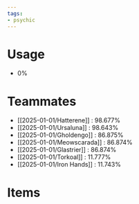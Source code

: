 ```yaml
---
tags:
- psychic
---
```

# Usage
- 0%
# Teammates
- [[2025-01-01/Hatterene]] : 98.677%
- [[2025-01-01/Ursaluna]] : 98.643%
- [[2025-01-01/Gholdengo]] : 86.875%
- [[2025-01-01/Meowscarada]] : 86.874%
- [[2025-01-01/Glastrier]] : 86.874%
- [[2025-01-01/Torkoal]] : 11.777%
- [[2025-01-01/Iron Hands]] : 11.743%
# Items